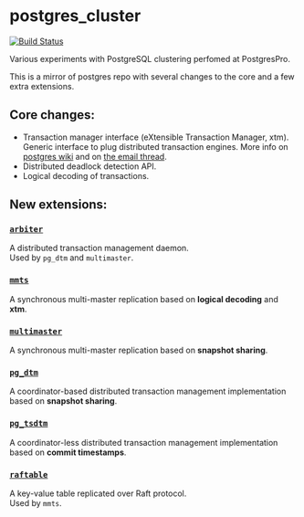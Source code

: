 # postgres_cluster

[![Build Status](https://travis-ci.org/postgrespro/postgres_cluster.svg?branch=master)](https://travis-ci.org/postgrespro/postgres_cluster)

Various experiments with PostgreSQL clustering perfomed at PostgresPro.

This is a mirror of postgres repo with several changes to the core and a few extra extensions.

## Core changes:

* Transaction manager interface (eXtensible Transaction Manager, xtm). Generic interface to plug distributed transaction engines. More info on [postgres wiki](https://wiki.postgresql.org/wiki/DTM) and on [the email thread](http://www.postgresql.org/message-id/flat/F2766B97-555D-424F-B29F-E0CA0F6D1D74@postgrespro.ru).
* Distributed deadlock detection API.
* Logical decoding of transactions.

## New extensions:

### [`arbiter`](contrib/arbiter/README)
A distributed transaction management daemon.\
Used by `pg_dtm` and `multimaster`.

### [`mmts`](contrib/mmts/README.md)
A synchronous multi-master replication based on **logical decoding** and **xtm**.

### [`multimaster`](contrib/multimaster/README.md)
A synchronous multi-master replication based on **snapshot sharing**.

### [`pg_dtm`](contrib/pg_dtm/README.md)
A coordinator-based distributed transaction management implementation based on **snapshot sharing**.

### [`pg_tsdtm`](contrib/pg_tsdtm/README.md)
A coordinator-less distributed transaction management implementation based on **commit timestamps**.

### [`raftable`](contrib/raftable/README)
A key-value table replicated over Raft protocol.\
Used by `mmts`.
